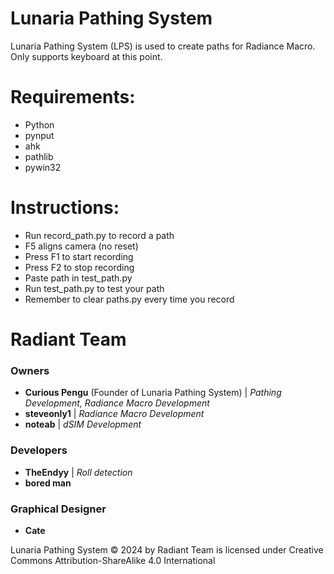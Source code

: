 # Lunaria Pathing System
Lunaria Pathing System (LPS) is used to create paths for Radiance Macro.
Only supports keyboard at this point.

# Requirements:
- Python
- pynput
- ahk
- pathlib
- pywin32

# Instructions:
- Run record_path.py to record a path
- F5 aligns camera (no reset)
- Press F1 to start recording
- Press F2 to stop recording
- Paste path in test_path.py
- Run test_path.py to test your path
- Remember to clear paths.py every time you record

# Radiant Team
### Owners
- **Curious Pengu** (Founder of Lunaria Pathing System) | _Pathing Development, Radiance Macro Development_
- **steveonly1** | _Radiance Macro Development_
- **noteab** | _dSIM Development_
### Developers
- **TheEndyy** | _Roll detection_
- **bored man**
### Graphical Designer
- **Cate**

Lunaria Pathing System © 2024 by Radiant Team is licensed under Creative Commons Attribution-ShareAlike 4.0 International 
